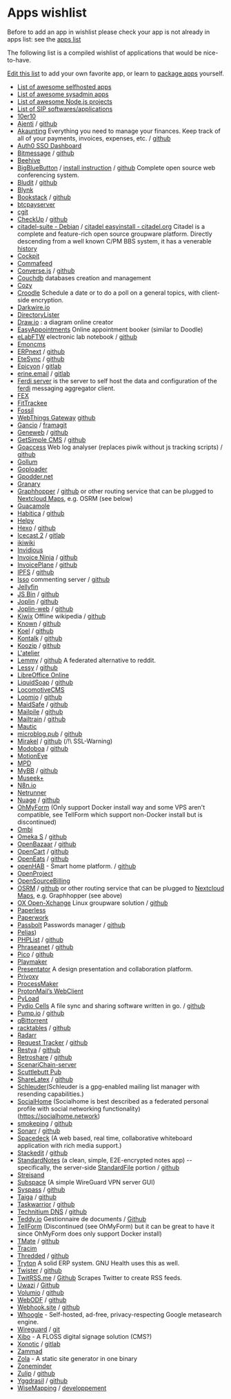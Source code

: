# Apps wishlist

<div class="alert alert-info">Before to add an app in wishlist please check your app is not already in apps list: see the <a href="/apps">apps list</a></div>

The following list is a compiled wishlist of applications that would be nice-to-have.

[Edit this list](/write_documentation) to add your own favorite app, or learn to [package apps](/packaging_apps) yourself.

- [List of awesome selfhosted apps](https://github.com/Kickball/awesome-selfhosted)
- [List of awesome sysadmin apps](https://github.com/kahun/awesome-sysadmin)
- [List of awesome Node.js projects](https://github.com/sqreen/awesome-nodejs-projects)
- [List of SIP softwares/applications](https://en.wikipedia.org/wiki/List_of_SIP_software#Free_and_open-source_license)
- [10er10](https://github.com/dready92/10er10)
- [Ajenti](http://ajenti.org) / [github](https://github.com/ajenti/ajenti/)
- [Akaunting](https://akaunting.com) Everything you need to manage your finances. Keep track of all of your payments, invoices, expenses, etc. / [github](https://github.com/akaunting/akaunting)
- [Auth0 SSO Dashboard](https://github.com/auth0-extensions/auth0-sso-dashboard-extension)
- [Bitmessage](https://bitmessage.org/wiki/Compiling_instructions) / [github](https://github.com/Bitmessage/PyBitmessage)
- [Beehive](https://github.com/muesli/beehive)
- [BigBlueButton](https://bigbluebutton.org) / [install instruction](http://docs.bigbluebutton.org/2.2/install.html) / [github](https://github.com/bigbluebutton/bigbluebutton) Complete open source web conferencing system.
- [Bludit](https://www.bludit.com) / [github](https://github.com/bludit/bludit)
- [Blynk](https://github.com/blynkkk/blynk-library)
- [Bookstack](https://www.bookstackapp.com/) / [github](https://github.com/BookStackApp/BookStack)
- [btcpayserver](https://github.com/btcpayserver/btcpayserver)
- [cgit](http://git.zx2c4.com/cgit/about)
- [CheckUp](https://sourcegraph.github.io/checkup) / [github](https://github.com/sourcegraph/checkup)
- [citadel-suite - Debian](https://packages.debian.org/stretch/citadel-suite) / [citadel easyinstall - citadel.org](http://www.citadel.org/doku.php?id=installation:easyinstall:easyinstall) Citadel is a complete and feature-rich open source groupware platform. Directly descending from a well known C/PM BBS system, it has a venerable [history](http://www.citadel.org/doku.php?id=documentation:citadel_past_present_and_future#citadel.past.present.and.future)
- [Cockpit](http://cockpit-project.org/)
- [Commafeed](https://github.com/Athou/commafeed)
- [Converse.js](https://conversejs.org) / [github](https://github.com/jcbrand/converse.js)
- [Couchdb](https://couchdb.apache.org/) databases creation and management
- [Cozy](https://github.com/cozy)
- [Croodle](https://github.com/jelhan/croodle) Schedule a date or to do a poll on a general topics, with client-side encryption.
- [Darkwire.io](https://github.com/seripap/darkwire.io)
- [DirectoryLister](https://github.com/DirectoryLister/DirectoryLister)
- [Draw.io](https://github.com/jgraph/drawio) : a diagram online creator
- [EasyAppointments](https://easyappointments.org/) Online appointment booker (similar to Doodle)
- [eLabFTW](https://www.elabftw.net/) electronic lab notebook / [github](https://github.com/elabftw/elabftw)
- [Emoncms](https://github.com/emoncms/emoncms)
- [ERPnext](https://erpnext.com/download) / [github](https://github.com/frappe/erpnext)
- [EteSync](https://www.etesync.com/) / [github](https://github.com/etesync)
- [Epicyon](https://epicyon.net/) / [gitlab](https://gitlab.com/bashrc2/epicyon)
- [erine.email](https://erine.email/) / [gitlab](https://gitlab.com/mdavranche/erine.email)
- [Ferdi server](https://github.com/getferdi/server) is the server to self host the data and configuration of the [ferdi](https://getferdi.com/) messaging aggregator client.
- [FEX](http://fex.rus.uni-stuttgart.de/)
- [FitTrackee](https://github.com/SamR1/FitTrackee)
- [Fossil](http://www.fossil-scm.org)
- [WebThings Gateway](https://iot.mozilla.org/gateway/) [github](https://github.com/mozilla-iot/)
- [Gancio](https://gancio.org/) / [framagit](https://framagit.org/les/gancio)
- [Geneweb](https://geneweb.tuxfamily.org) / [github](https://github.com/geneweb/geneweb)
- [GetSimple CMS](http://get-simple.info) / [github](https://github.com/GetSimpleCMS/GetSimpleCMS)
- [Goaccess](https://goaccess.io) Web log analyser (replaces piwik without js tracking scripts) / [github](https://github.com/allinurl/goaccess)
- [Gollum](https://github.com/gollum/gollum)
- [Goploader](https://github.com/Depado/goploader)
- [Gpodder.net](https://gpoddernet.readthedocs.io/en/latest/index.html)
- [Granary](https://github.com/snarfed/granary)
- [Graphhopper](https://www.graphhopper.com/) / [github](https://github.com/graphhopper/graphhopper#get-started) or other routing service that can be plugged to [Nextcloud Maps](https://apps.nextcloud.com/apps/maps), e.g. OSRM (see below)
- [Guacamole](http://guacamole.apache.org/)
- [Habitica](https://habitica.com/) / [github](https://github.com/HabitRPG/habitica)
- [Helpy](https://github.com/helpyio/helpy)
- [Hexo](https://hexo.io/) / [github](https://github.com/hexojs/hexo)
- [Icecast 2](http://www.icecast.org) / [gitlab](https://gitlab.xiph.org/xiph/icecast-server/)
- [ikiwiki](http://ikiwiki.info)
- [Invidious](https://github.com/omarroth/invidious)
- [Invoice Ninja](https://www.invoiceninja.com) / [github](https://github.com/invoiceninja/invoiceninja)
- [InvoicePlane](https://invoiceplane.com) / [github](https://github.com/InvoicePlane/InvoicePlane)
- [IPFS](https://ipfs.io) / [github](https://github.com/ipfs/ipfs)
- [Isso](https://posativ.org/isso) commenting server / [github](https://github.com/posativ/isso)
- [Jellyfin](https://github.com/jellyfin)
- [JS Bin](http://jsbin.com/help/2-second-setup) / [github](https://github.com/jsbin/)
- [Joplin](http://joplin.cozic.net/) / [github](https://github.com/laurent22/joplin)
- [Joplin-web](https://github.com/foxmask/joplin-web) / [github](https://github.com/foxmask/joplin-web)
- [Kiwix](http://www.kiwix.org/) Offline wikipedia / [github](https://github.com/kiwix/)
- [Known](https://withknown.com) / [github](https://github.com/idno/known)
- [Koel](http://koel.phanan.net) / [github](https://github.com/phanan/koel)
- [Kontalk](https://kontalk.org) / [github](https://github.com/kontalk)
- [Koozip](http://koozic.net) / [github](https://github.com/DocMarty84/koozic)
- [L'atelier](https://github.com/jbl2024/latelier)
- [Lemmy](https://dev.lemmy.ml) / [github](https://github.com/dessalines/lemmy) A federated alternative to reddit. 
- [Lessy](https://lessy.io) / [github](https://github.com/lessy-community/lessy)
- [LibreOffice Online](https://wiki.documentfoundation.org/ReleaseNotes/5.3/fr#LibreOffice_Online)
- [LiquidSoap](http://savonet.sourceforge.net/) / [github](https://github.com/savonet/liquidsoap)
- [LocomotiveCMS](https://github.com/locomotivecms/engine)
- [Loomio](https://www.loomio.org) / [github](https://github.com/loomio/loomio/)
- [MaidSafe](http://maidsafe.net) / [github](https://github.com/maidsafe)
- [Mailpile](https://www.mailpile.is) / [github](https://github.com/mailpile/Mailpile)
- [Mailtrain](https://mailtrain.org/) / [github](https://github.com/Mailtrain-org/mailtrain)
- [Mautic](https://github.com/mautic/mautic)
- [microblog.pub](https://microblog.pub) / [github](https://github.com/tsileo/microblog.pub)
- [Mirakel](http://mirakel.azapps.de/taskwarrior.html) / [github](https://github.com/GothenburgBitFactory/taskwarrior) (/!\ SSL-Warning)
- [Modoboa](http://modoboa.org) / [github](https://github.com/modoboa/)
- [MotionEye](https://github.com/ccrisan/motioneye)
- [MPD](http://www.musicpd.org)
- [MyBB](https://mybb.com/) / [github](https://github.com/mybb)
- [Museek+](https://github.com/eLvErDe/museek-plus)
- [N8n.io](https://n8n.io)
- [Netrunner](https://github.com/mtgred/netrunner)
- [Nuage](https://nuage.kerjean.me/login) / [github](https://github.com/mickael-kerjean/filestash)
- [OhMyForm](https://github.com/ohmyform) (Only support Docker install way and some VPS aren't compatible, see TellForm which support non-Docker install but is discontinued)
- [Ombi](https://github.com/tidusjar/Ombi)
- [Omeka S](https://omeka.org/s/) / [github](https://github.com/omeka/omeka-s)
- [OpenBazaar](https://openbazaar.org) / [github](https://github.com/openbazaar)
- [OpenCart](https://www.opencart.com) / [github](https://github.com/opencart/opencart)
- [OpenEats](https://open-eats.github.io/) / [github](https://github.com/open-eats/OpenEats)
- [openHAB](https://www.openhab.org/) - Smart home platform. / [github](https://github.com/openhab)
- [OpenProject](https://github.com/opf/openproject)
- [OpenSourceBilling](https://github.com/vteams/open-source-billing)
- [OSRM](http://project-osrm.org/) / [github](https://github.com/Project-OSRM/osrm-backend/#quick-start) or other routing service that can be plugged to [Nextcloud Maps](https://apps.nextcloud.com/apps/maps), e.g. Graphhopper (see above)
- [OX Open-Xchange](https://www.open-xchange.com) Linux groupware solution / [github](https://github.com/open-xchange/)
- [Paperless](https://github.com/danielquinn/paperless)
- [Paperwork](http://paperwork.rocks)
- [Passbolt](https://www.passbolt.com) Passwords manager / [github](https://github.com/passbolt)
- [Pelias](https://github.com/pelias/pelias))
- [PHPList](http://www.phplist.com) / [github](https://github.com/phpList)
- [Phraseanet](https://docs.phraseanet.com/3.8/fr/index.html#) / [github](https://github.com/alchemy-fr/Phraseanet-Docs)
- [Pico](http://picocms.org) / [github](https://github.com/picocms/Pico)
- [Playmaker](https://github.com/NoMore201/playmaker)
- [Presentator](https://presentator.io/) A design presentation and collaboration platform.
- [Privoxy](http://www.privoxy.org)
- [ProcessMaker](http://www.processmaker.com)
- [ProtonMail’s WebClient](https://github.com/ProtonMail/WebClient)
- [PyLoad](https://github.com/pyload/pyload)
- [Pydio Cells](https://pydio.com/) A file sync and sharing software written in go. / [github](https://github.com/pydio/cells)
- [Pump.io](http://pump.io) / [github](https://github.com/pump-io/pump.io)
- [qBittorrent](https://github.com/qbittorrent/qBittorrent)
- [racktables](http://racktables.org) / [github](https://github.com/RackTables/racktables)
- [Radarr](https://github.com/Radarr/Radarr)
- [Request Tracker](https://bestpractical.com) / [github](https://github.com/bestpractical/rt)
- [Restya](http://restya.com) / [github](https://github.com/RestyaPlatform/board/)
- [Retroshare](https://retroshare.cc/) / [github](https://github.com/RetroShare/RetroShare)
- [ScenariChain-server](https://download.scenari.software/SCENARIchain-server/)
- [Scuttlebutt Pub](https://www.scuttlebutt.nz/contributing)
- [ShareLatex](https://www.sharelatex.com) / [github](https://github.com/overleaf/overleaf)
- [Schleuder](https://schleuder.org/schleuder/docs/concept.html)(Schleuder is a gpg-enabled mailing list manager with resending capabilities.)
- [SocialHome](https://github.com/jaywink/socialhome) (Socialhome is best described as a federated personal profile with social networking functionality) (https://socialhome.network)
- [smokeping](https://packages.debian.org/buster/smokeping)   / [github](https://github.com/oetiker/SmokePing)
- [Sonarr](https://sonarr.tv) / [github](https://github.com/Sonarr/Sonarr)
- [Spacedeck](https://github.com/spacedeck) (A web based, real time, collaborative whiteboard application with rich media support.)
- [Stackedit](https://stackedit.io) / [github](https://github.com/benweet/stackedit)
- [StandardNotes](https://standardnotes.org) (a clean, simple, E2E-encrypted notes app) -- specifically, the server-side [StandardFile](https://standardfile.org) portion / [github](https://github.com/standardnotes/web)
- [Streisand](https://github.com/jlund/streisand)
- [Subspace](https://github.com/subspacecloud/subspace) (A simple WireGuard VPN server GUI)
- [Syspass](http://www.syspass.org/) / [github](https://github.com/nuxsmin/sysPass)
- [Taiga](https://taiga.io) / [github](https://github.com/taigaio/)
- [Taskwarrior](https://taskwarrior.org) / [github](https://github.com/GothenburgBitFactory/taskwarrior)
- [Technitium DNS](https://technitium.com/dns/) / [github](https://github.com/TechnitiumSoftware/DnsServer)
- [Teddy.io](https://teedy.io/#!/) Gestionnaire de documents / [Github](https://github.com/sismics/docs)
- [TellForm](https://github.com/tellform/tellform) (Discontinued (see OhMyForm) but it can be great to have it since OhMyForm does only support Docker install)
- [TMate](https://tmate.io/) / [github](https://github.com/tmate-io/tmate)
- [Tracim](https://github.com/tracim/tracim)
- [Thredded](https://thredded.org/) / [github](https://github.com/thredded/thredded)
- [Tryton](https://www.tryton.org/) A solid ERP system. GNU Health uses this as well.
- [Twister](http://twister.net.co) / [github](https://github.com/miguelfreitas/twister-core/)
- [TwitRSS.me](http://twitrss.me/) / [Github](https://github.com/ciderpunx/twitrssme) Scrapes Twitter to create RSS feeds.
- [Uwazi](https://www.uwazi.io/) / [Github](https://github.com/huridocs/uwazi)
- [Volumio](https://volumio.org) / [github](https://github.com/volumio)
- [WebODF](http://webodf.org) / [github](https://github.com/webodf/WebODF)
- [Webhook.site](https://docs.webhook.site/) / [github](https://github.com/fredsted/webhook.site)
- [Whoogle](https://github.com/benbusby/whoogle-search) - Self-hosted, ad-free, privacy-respecting Google metasearch engine.
- [Wireguard](https://www.wireguard.com/) / [git](https://git.zx2c4.com/WireGuard/)
- [Xibo](https://github.com/xibosignage) - A FLOSS digital signage solution (CMS?)
- [Xonotic](http://xonotic.org) / [gitlab](https://gitlab.com/xonotic)
- [Zammad](https://github.com/zammad/zammad)
- [Zola](https://www.getzola.org/) - A static site generator in one binary
- [Zoneminder](https://github.com/ZoneMinder/zoneminder)
- [Zulip](https://zulipchat.com/) / [github](https://github.com/zulip/zulip)
- [Yggdrasil](https://yggdrasil-network.github.io/) / [github](https://github.com/yggdrasil-network/yggdrasil-go)
- [WiseMapping](http://www.wisemapping.com/inyourserver.html) / [developpement](https://bitbucket.org/wisemapping/wisemapping-open-source)
